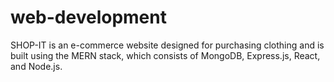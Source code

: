 # web-development

SHOP-IT is an e-commerce website designed for purchasing clothing and is built using the MERN stack, which consists of MongoDB, Express.js, React, and Node.js.
